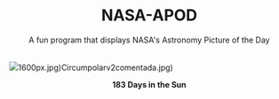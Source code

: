 <div align="center">
  <h1>
    NASA-APOD
  </h1>
</div>
  
<div align="center">
  A fun program that displays NASA's Astronomy Picture of the Day
</div>

<br>

![](https://apod.nasa.gov/apod/image/2312/solsticesolargraphy.jpg)1600px.jpg)Circumpolarv2comentada.jpg)

<p align = "center">
  <b>183 Days in the Sun</b>
</p>
